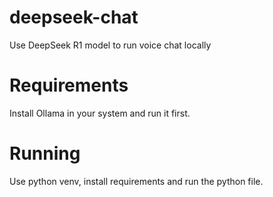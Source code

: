 # deepseek-chat
Use DeepSeek R1 model to run voice chat locally

# Requirements
Install Ollama in your system and run it first.

# Running
Use python venv, install requirements and run the python file.
